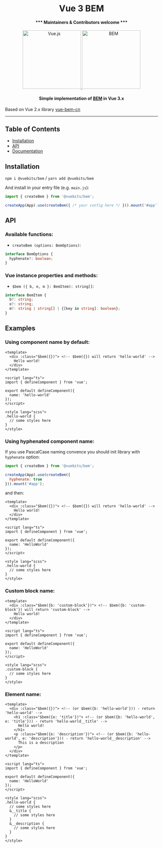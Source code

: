 <h1 align="center">Vue 3 BEM</h1>

<h4 align="center">*** Maintainers & Contributors welcome ***</h4>

<p align="center">
  <a href="https://vuejs.org/">
    <img alt="Vue.js" src="https://user-images.githubusercontent.com/18534115/100093526-f2794b80-2e57-11eb-9b2a-e24202e2904b.png" height="192">
    <img alt="BEM" src="https://user-images.githubusercontent.com/18534115/100067249-512dcd80-2e36-11eb-8f12-84b0fc1abfa1.png" height="192">
  </a>
</p>

<h4 align="center">Simple implementation of <a href="http://getbem.com/">BEM</a> in Vue 3.x</h4>
<p>Based on Vue 2.x library <a href="https://github.com/c01nd01r/vue-bem-cn">vue-bem-cn</a></p>

---

## Table of Contents

* [Installation](#installation)
* [API](#api)
* [Documentation](#documentation)


## Installation

`npm i @vuebits/bem` / `yarn add @vuebits/bem`

And install in your entry file (e.g. `main.js`):

```javascript
import { createBem } from '@vuebits/bem';

createApp(App).use(createBem({ /* your config here */ })).mount('#app');
```

## API

### Available functions:

* `createBem (options: BemOptions)`:

```ts
interface BemOptions {
  hyphenate?: boolean;
}
```

### Vue instance properties and methods:

* `$bem ({ b, e, m }: BemItem): string[]`:

```ts
interface BemItem {
  b?: string;
  e?: string;
  m?: string | string[] | {[key in string]: boolean};
}
```

## Examples

### Using component name by default:

```vue
<template>
  <div :class="$bem({})"> <!-- $bem({}) will return 'hello-world' -->
    Hello world!
  </div>
</template>

<script lang="ts">
import { defineComponent } from 'vue';

export default defineComponent({
  name: 'hello-world'
});
</script>

<style lang="scss">
.hello-world {
  // some styles here
}
</style>

```

### Using hyphenated component name:

If you use PascalCase naming convence you should init library with `hyphenate` option:

```js
import { createBem } from '@vuebits/bem';

createApp(App).use(createBem({
  hyphenate: true
})).mount('#app');
```

and then:

```vue
<template>
  <div :class="$bem({})"> <!-- $bem({}) will return 'hello-world' -->
    Hello world!
  </div>
</template>

<script lang="ts">
import { defineComponent } from 'vue';

export default defineComponent({
  name: 'HelloWorld'
});
</script>

<style lang="scss">
.hello-world {
  // some styles here
}
</style>

```

### Custom block name:

```vue
<template>
  <div :class="$bem({b: 'custom-block'})"> <!-- $bem({b: 'custom-block'}) will return 'custom-block' -->
    Hello world!
  </div>
</template>

<script lang="ts">
import { defineComponent } from 'vue';

export default defineComponent({
  name: 'HelloWorld'
});
</script>

<style lang="scss">
.custom-block {
  // some styles here
}
</style>

```

### Element name:

```vue
<template>
  <div :class="$bem({})"> <!-- (or $bem({b: 'hello-world'})) - return 'hello-world' -->
    <h1 :class="$bem({e: 'title'})"> <!-- (or $bem({b: 'hello-world', e: 'title'})) - return 'hello-world__title' -->
      Hello world!
    </h1>
    <p :class="$bem({e: 'description'})"> <!-- (or $bem({b: 'hello-world', e: 'description'})) - return 'hello-world__description' -->
      This is a description
    </p>
  </div>
</template>

<script lang="ts">
import { defineComponent } from 'vue';

export default defineComponent({
  name: 'HelloWorld'
});
</script>

<style lang="scss">
.hello-world {
  // some styles here
  &__title {
    // some styles here
  }
  &__description {
    // some styles here
  }
}
</style>

```

